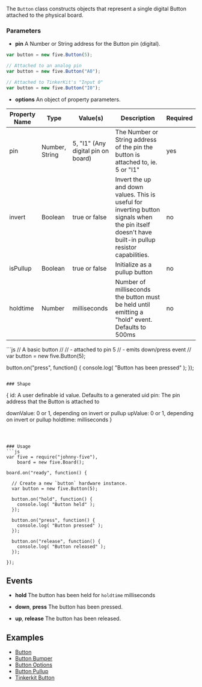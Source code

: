 The `Button` class constructs objects that represent a single digital Button attached to the physical board. 


### Parameters

- **pin** A Number or String address for the Button pin (digital).
```js
var button = new five.Button(5);
```

```js
// Attached to an analog pin
var button = new five.Button("A0");
```


```js
// Attached to TinkerKit's "Input 0"
var button = new five.Button("I0");
```


- **options** An object of property parameters.
<table>
  <thead>
    <tr>
      <th>Property Name</th>
      <th>Type</th>
      <th>Value(s)</th>
      <th>Description</th>
      <th>Required</th>
    </tr>
  </thead>
  <tbody>
    <tr>
      <td>pin</td>
      <td>Number, String</td>
      <td>5, "I1" (Any digital pin on board)</td>
      <td>The Number or String address of the pin the button is attached to, ie. 5 or "I1"</td>
      <td>yes</td>
    </tr>
    <tr>
      <td>invert</td>
      <td>Boolean</td>
      <td>true or false</td>
      <td>Invert the up and down values. This is useful for inverting button signals when the pin itself doesn't have built-in pullup resistor capabilities.</td>
      <td>no</td>
    </tr>
    <tr>
      <td>isPullup</td>
      <td>Boolean</td>
      <td>true or false</td>
      <td>Initialize as a pullup button</td>
      <td>no</td>
    </tr>
    <tr>
      <td>holdtime</td>
      <td>Number</td>
      <td>milliseconds</td>
      <td>Number of milliseconds the button must be held until emitting a "hold" event. Defaults to 500ms</td>
      <td>no</td>
    </tr>    
  </tbody>
</table>
```js
// A basic button
// 
//   - attached to pin 5
//   - emits down/press event
//
var button = new five.Button(5);

button.on("press", function() {
  console.log( "Button has been pressed" );
});
```

### Shape

```
{ 
  id: A user definable id value. Defaults to a generated uid
  pin: The pin address that the Button is attached to
  
  downValue: 0 or 1, depending on invert or pullup
  upValue: 0 or 1, depending on invert or pullup
  holdtime: milliseconds
}
```



### Usage
```js
var five = require("johnny-five"), 
    board = new five.Board();

board.on("ready", function() {

  // Create a new `button` hardware instance.
  var button = new five.Button(5);

  button.on("hold", function() {
    console.log( "Button held" );
  });

  button.on("press", function() {
    console.log( "Button pressed" );
  });

  button.on("release", function() {
    console.log( "Button released" );
  });

});
```


## Events

- **hold** The button has been held for `holdtime` milliseconds

- **down**, **press** The button has been pressed.

- **up**, **release** The button has been released.


## Examples

- [Button](https://github.com/rwldrn/johnny-five/blob/master/docs/button.md)
- [Button Bumper](https://github.com/rwldrn/johnny-five/blob/master/docs/button-bumper.md)
- [Button Options](https://github.com/rwldrn/johnny-five/blob/master/docs/button-options.md)
- [Button Pullup](https://github.com/rwldrn/johnny-five/blob/master/docs/button-pullup.md)
- [Tinkerkit Button](https://github.com/rwldrn/johnny-five/blob/master/docs/tinkerkit-button.md)